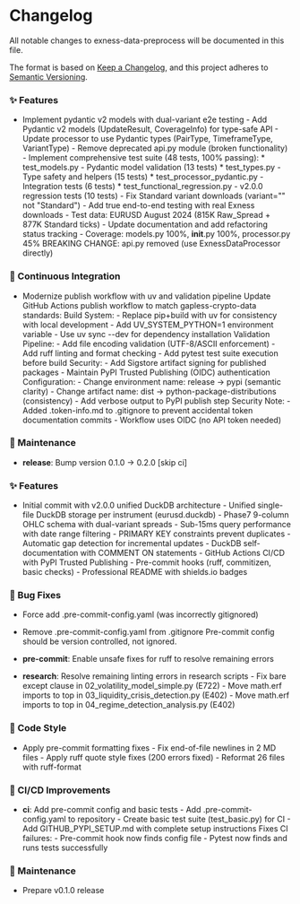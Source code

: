 # Changelog

All notable changes to exness-data-preprocess will be documented in this file.

The format is based on [Keep a Changelog](https://keepachangelog.com/en/1.0.0/),
and this project adheres to [Semantic Versioning](https://semver.org/spec/v2.0.0.html).


### ✨ Features

- Implement pydantic v2 models with dual-variant e2e testing - Add Pydantic v2 models (UpdateResult, CoverageInfo) for type-safe API - Update processor to use Pydantic types (PairType, TimeframeType, VariantType) - Remove deprecated api.py module (broken functionality) - Implement comprehensive test suite (48 tests, 100% passing): * test_models.py - Pydantic model validation (13 tests) * test_types.py - Type safety and helpers (15 tests) * test_processor_pydantic.py - Integration tests (6 tests) * test_functional_regression.py - v2.0.0 regression tests (10 tests) - Fix Standard variant downloads (variant="" not "Standard") - Add true end-to-end testing with real Exness downloads - Test data: EURUSD August 2024 (815K Raw_Spread + 877K Standard ticks) - Update documentation and add refactoring status tracking - Coverage: models.py 100%, __init__.py 100%, processor.py 45% BREAKING CHANGE: api.py removed (use ExnessDataProcessor directly)


### 🔧 Continuous Integration

- Modernize publish workflow with uv and validation pipeline Update GitHub Actions publish workflow to match gapless-crypto-data standards: Build System: - Replace pip+build with uv for consistency with local development - Add UV_SYSTEM_PYTHON=1 environment variable - Use uv sync --dev for dependency installation Validation Pipeline: - Add file encoding validation (UTF-8/ASCII enforcement) - Add ruff linting and format checking - Add pytest test suite execution before build Security: - Add Sigstore artifact signing for published packages - Maintain PyPI Trusted Publishing (OIDC) authentication Configuration: - Change environment name: release → pypi (semantic clarity) - Change artifact name: dist → python-package-distributions (consistency) - Add verbose output to PyPI publish step Security Note: - Added .token-info.md to .gitignore to prevent accidental token documentation commits - Workflow uses OIDC (no API token needed)


### 🧰 Maintenance

- **release**: Bump version 0.1.0 → 0.2.0 [skip ci]


### ✨ Features

- Initial commit with v2.0.0 unified DuckDB architecture - Unified single-file DuckDB storage per instrument (eurusd.duckdb) - Phase7 9-column OHLC schema with dual-variant spreads - Sub-15ms query performance with date range filtering - PRIMARY KEY constraints prevent duplicates - Automatic gap detection for incremental updates - DuckDB self-documentation with COMMENT ON statements - GitHub Actions CI/CD with PyPI Trusted Publishing - Pre-commit hooks (ruff, commitizen, basic checks) - Professional README with shields.io badges


### 🐛 Bug Fixes

- Force add .pre-commit-config.yaml (was incorrectly gitignored)

- Remove .pre-commit-config.yaml from .gitignore Pre-commit config should be version controlled, not ignored.

- **pre-commit**: Enable unsafe fixes for ruff to resolve remaining errors

- **research**: Resolve remaining linting errors in research scripts - Fix bare except clause in 02_volatility_model_simple.py (E722) - Move math.erf imports to top in 03_liquidity_crisis_detection.py (E402) - Move math.erf imports to top in 04_regime_detection_analysis.py (E402)


### 💅 Code Style

- Apply pre-commit formatting fixes - Fix end-of-file newlines in 2 MD files - Apply ruff quote style fixes (200 errors fixed) - Reformat 26 files with ruff-format


### 🔧 CI/CD Improvements

- **ci**: Add pre-commit config and basic tests - Add .pre-commit-config.yaml to repository - Create basic test suite (test_basic.py) for CI - Add GITHUB_PYPI_SETUP.md with complete setup instructions Fixes CI failures: - Pre-commit hook now finds config file - Pytest now finds and runs tests successfully


### 🧰 Maintenance

- Prepare v0.1.0 release

